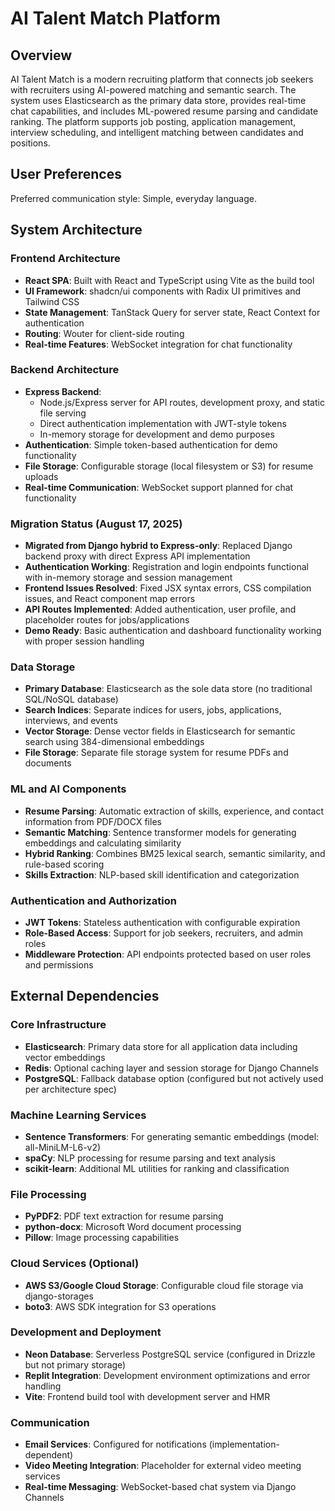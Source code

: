 # AI Talent Match Platform

## Overview

AI Talent Match is a modern recruiting platform that connects job seekers with recruiters using AI-powered matching and semantic search. The system uses Elasticsearch as the primary data store, provides real-time chat capabilities, and includes ML-powered resume parsing and candidate ranking. The platform supports job posting, application management, interview scheduling, and intelligent matching between candidates and positions.

## User Preferences

Preferred communication style: Simple, everyday language.

## System Architecture

### Frontend Architecture
- **React SPA**: Built with React and TypeScript using Vite as the build tool
- **UI Framework**: shadcn/ui components with Radix UI primitives and Tailwind CSS
- **State Management**: TanStack Query for server state, React Context for authentication
- **Routing**: Wouter for client-side routing
- **Real-time Features**: WebSocket integration for chat functionality

### Backend Architecture
- **Express Backend**: 
  - Node.js/Express server for API routes, development proxy, and static file serving
  - Direct authentication implementation with JWT-style tokens
  - In-memory storage for development and demo purposes
- **Authentication**: Simple token-based authentication for demo functionality
- **File Storage**: Configurable storage (local filesystem or S3) for resume uploads
- **Real-time Communication**: WebSocket support planned for chat functionality

### Migration Status (August 17, 2025)
- **Migrated from Django hybrid to Express-only**: Replaced Django backend proxy with direct Express API implementation
- **Authentication Working**: Registration and login endpoints functional with in-memory storage and session management
- **Frontend Issues Resolved**: Fixed JSX syntax errors, CSS compilation issues, and React component map errors
- **API Routes Implemented**: Added authentication, user profile, and placeholder routes for jobs/applications
- **Demo Ready**: Basic authentication and dashboard functionality working with proper session handling

### Data Storage
- **Primary Database**: Elasticsearch as the sole data store (no traditional SQL/NoSQL database)
- **Search Indices**: Separate indices for users, jobs, applications, interviews, and events
- **Vector Storage**: Dense vector fields in Elasticsearch for semantic search using 384-dimensional embeddings
- **File Storage**: Separate file storage system for resume PDFs and documents

### ML and AI Components
- **Resume Parsing**: Automatic extraction of skills, experience, and contact information from PDF/DOCX files
- **Semantic Matching**: Sentence transformer models for generating embeddings and calculating similarity
- **Hybrid Ranking**: Combines BM25 lexical search, semantic similarity, and rule-based scoring
- **Skills Extraction**: NLP-based skill identification and categorization

### Authentication and Authorization
- **JWT Tokens**: Stateless authentication with configurable expiration
- **Role-Based Access**: Support for job seekers, recruiters, and admin roles
- **Middleware Protection**: API endpoints protected based on user roles and permissions

## External Dependencies

### Core Infrastructure
- **Elasticsearch**: Primary data store for all application data including vector embeddings
- **Redis**: Optional caching layer and session storage for Django Channels
- **PostgreSQL**: Fallback database option (configured but not actively used per architecture spec)

### Machine Learning Services
- **Sentence Transformers**: For generating semantic embeddings (model: all-MiniLM-L6-v2)
- **spaCy**: NLP processing for resume parsing and text analysis
- **scikit-learn**: Additional ML utilities for ranking and classification

### File Processing
- **PyPDF2**: PDF text extraction for resume parsing
- **python-docx**: Microsoft Word document processing
- **Pillow**: Image processing capabilities

### Cloud Services (Optional)
- **AWS S3/Google Cloud Storage**: Configurable cloud file storage via django-storages
- **boto3**: AWS SDK integration for S3 operations

### Development and Deployment
- **Neon Database**: Serverless PostgreSQL service (configured in Drizzle but not primary storage)
- **Replit Integration**: Development environment optimizations and error handling
- **Vite**: Frontend build tool with development server and HMR

### Communication
- **Email Services**: Configured for notifications (implementation-dependent)
- **Video Meeting Integration**: Placeholder for external video meeting services
- **Real-time Messaging**: WebSocket-based chat system via Django Channels